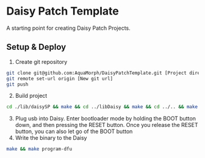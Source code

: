 # Daisy Patch Template

A starting point for creating Daisy Patch Projects.

## Setup & Deploy
1. Create git repository
```sh
git clone git@github.com:AquaMorph/DaisyPatchTemplate.git [Project directory name]
git remote set-url origin [New git url]
git push
```
2. Build project
```sh
cd ./lib/daisySP && make && cd ../libDaisy && make && cd ../.. && make
```
3. Plug usb into Daisy. Enter bootloader mode by holding the BOOT button down, and then pressing the RESET button. Once you release the RESET button, you can also let go of the BOOT button
4. Write the binary to the Daisy
```sh
make && make program-dfu
```
